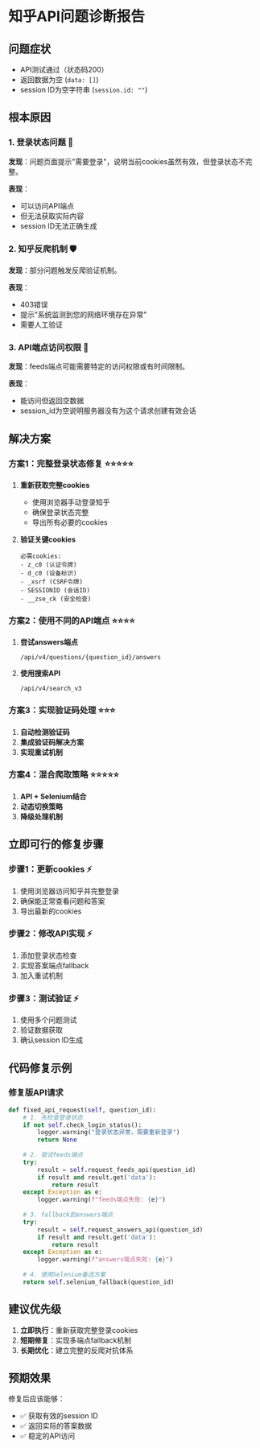 # 知乎API问题诊断报告

## 问题症状
- API测试通过（状态码200）
- 返回数据为空 (`data: []`)
- session ID为空字符串 (`session.id: ""`)

## 根本原因

### 1. 登录状态问题 🔐
**发现**：问题页面提示"需要登录"，说明当前cookies虽然有效，但登录状态不完整。

**表现**：
- 可以访问API端点
- 但无法获取实际内容
- session ID无法正确生成

### 2. 知乎反爬机制 🛡️
**发现**：部分问题触发反爬验证机制。

**表现**：
- 403错误
- 提示"系统监测到您的网络环境存在异常"
- 需要人工验证

### 3. API端点访问权限 🚪
**发现**：feeds端点可能需要特定的访问权限或有时间限制。

**表现**：
- 能访问但返回空数据
- session_id为空说明服务器没有为这个请求创建有效会话

## 解决方案

### 方案1：完整登录状态修复 ⭐⭐⭐⭐⭐
1. **重新获取完整cookies**
   - 使用浏览器手动登录知乎
   - 确保登录状态完整
   - 导出所有必要的cookies

2. **验证关键cookies**
   ```
   必需cookies:
   - z_c0 (认证令牌)
   - d_c0 (设备标识)
   - _xsrf (CSRF令牌)
   - SESSIONID (会话ID)
   - __zse_ck (安全检查)
   ```

### 方案2：使用不同的API端点 ⭐⭐⭐⭐
1. **尝试answers端点**
   ```
   /api/v4/questions/{question_id}/answers
   ```

2. **使用搜索API**
   ```
   /api/v4/search_v3
   ```

### 方案3：实现验证码处理 ⭐⭐⭐
1. **自动检测验证码**
2. **集成验证码解决方案**
3. **实现重试机制**

### 方案4：混合爬取策略 ⭐⭐⭐⭐⭐
1. **API + Selenium结合**
2. **动态切换策略**
3. **降级处理机制**

## 立即可行的修复步骤

### 步骤1：更新cookies ⚡
1. 使用浏览器访问知乎并完整登录
2. 确保能正常查看问题和答案
3. 导出最新的cookies

### 步骤2：修改API实现 ⚡
1. 添加登录状态检查
2. 实现答案端点fallback
3. 加入重试机制

### 步骤3：测试验证 ⚡
1. 使用多个问题测试
2. 验证数据获取
3. 确认session ID生成

## 代码修复示例

### 修复版API请求
```python
def fixed_api_request(self, question_id):
    # 1. 先检查登录状态
    if not self.check_login_status():
        logger.warning("登录状态异常，需要重新登录")
        return None
    
    # 2. 尝试feeds端点
    try:
        result = self.request_feeds_api(question_id)
        if result and result.get('data'):
            return result
    except Exception as e:
        logger.warning(f"feeds端点失败: {e}")
    
    # 3. fallback到answers端点
    try:
        result = self.request_answers_api(question_id)
        if result and result.get('data'):
            return result
    except Exception as e:
        logger.warning(f"answers端点失败: {e}")
    
    # 4. 使用Selenium备选方案
    return self.selenium_fallback(question_id)
```

## 建议优先级

1. **立即执行**：重新获取完整登录cookies
2. **短期修复**：实现多端点fallback机制
3. **长期优化**：建立完整的反爬对抗体系

## 预期效果
修复后应该能够：
- ✅ 获取有效的session ID
- ✅ 返回实际的答案数据
- ✅ 稳定的API访问

